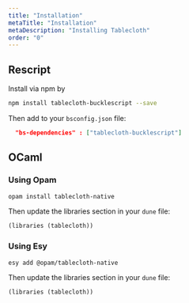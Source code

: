 ```yaml
---
title: "Installation"
metaTitle: "Installation"
metaDescription: "Installing Tablecloth"
order: "0"
---
```


## Rescript

Install via npm by

```sh 11
npm install tablecloth-bucklescript --save
```

Then add to your `bsconfig.json` file:

```json
  "bs-dependencies" : ["tablecloth-bucklescript"]
```

## OCaml

### Using Opam

```sh
opam install tablecloth-native
```

Then update the libraries section in your `dune` file:

```clj
(libraries (tablecloth))
```

### Using Esy

```sh
esy add @opam/tablecloth-native
```

Then update the libraries section in your `dune` file:

```clj
(libraries (tablecloth))
```
